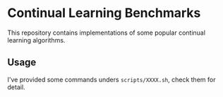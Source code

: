 # Continual Learning Benchmarks

This repository contains implementations of some popular continual learning algorithms.


## Usage

I've provided some commands unders `scripts/XXXX.sh`, check them for detail.